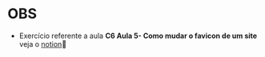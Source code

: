 # OBS
- Exercício referente a aula **C6 Aula 5- Como mudar o favicon de um site** veja o [notion](https://interesting-repair-ac1.notion.site/C6-Aula-5-Como-mudar-o-favicon-de-um-site-bd81221295154d77b55583903d3cbada):page_facing_up: